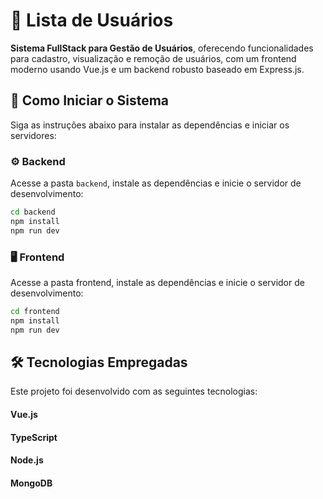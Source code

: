 # 📝 Lista de Usuários

**Sistema FullStack para Gestão de Usuários**, oferecendo funcionalidades para cadastro, visualização e remoção de usuários, com um frontend moderno usando Vue.js e um backend robusto baseado em Express.js.

## 🚀 Como Iniciar o Sistema

Siga as instruções abaixo para instalar as dependências e iniciar os servidores:

### ⚙️ Backend

Acesse a pasta `backend`, instale as dependências e inicie o servidor de desenvolvimento:

```bash
cd backend
npm install
npm run dev
```


### 🖥️ Frontend

Acesse a pasta frontend, instale as dependências e inicie o servidor de desenvolvimento:

```bash
cd frontend
npm install
npm run dev
```

## 🛠️ Tecnologias Empregadas
Este projeto foi desenvolvido com as seguintes tecnologias:

#### Vue.js
#### TypeScript
#### Node.js
#### MongoDB
